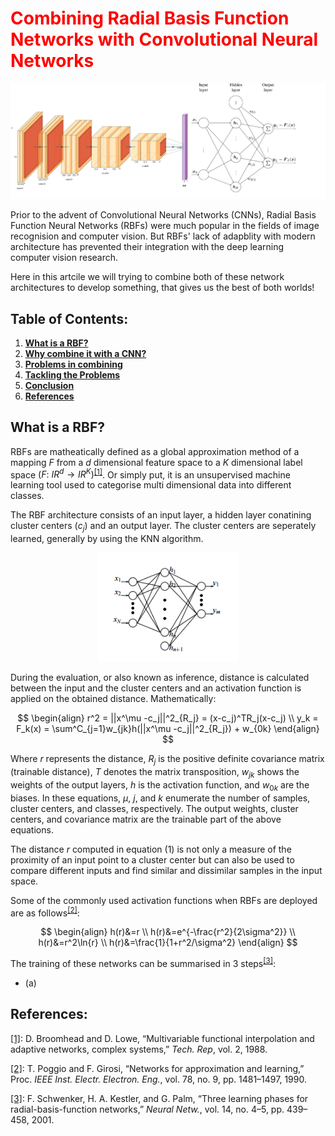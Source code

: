 # <span style="color: red">Combining Radial Basis Function Networks with Convolutional Neural Networks</span>

<img src="network.png" alt="rbf-cnn model">

Prior to the advent of Convolutional Neural Networks (CNNs), Radial Basis Function Neural Networks (RBFs) were much popular in the fields of image recognision and computer vision. But RBFs' lack of adapblity with modern architecture has prevented their integration with the deep learning computer vision research.

Here in this artcile we will trying to combine both of these network architectures to develop something, that gives us the best of both worlds!


## Table of Contents:

1. **[What is a RBF?](#rbf)**
2. **[Why combine it with a CNN?](#why)**
3. **[Problems in combining](#problems)**
4. **[Tackling the Problems](#how)**
5. **[Conclusion](#conclusion)**
6. **[References](#references)**

<div id="rbf"></div>

## What is a RBF?

RBFs are matheatically defined as a global approximation method of a mapping $F$ from a $d$ dimensional feature space to a $K$ dimensional label space $(F:~IR^d\rightarrow IR^K)$<sup>[[1]](#references)</sup>. Or simply put, it is an unsupervised machine learning tool used to categorise multi dimensional data into different classes.

The RBF architecture consists of an input layer, a hidden layer conatining cluster centers $(c_j)$ and an output layer. The cluster centers are seperately learned, generally by using the KNN algorithm.

<div style="text-align: center"><img src="rbf.png" alt="rbf" width=45% align></div>

During the evaluation, or also known as inference, distance is calculated between the input and the cluster centers and an activation function is applied on the obtained distance. Mathematically:

$$
\begin{align}
r^2 = ||x^\mu -c_j||^2_{R_j} = (x-c_j)^TR_j(x-c_j) \\
y_k = F_k(x) = \sum^C_{j=1}w_{jk}h(||x^\mu -c_j||^2_{R_j}) + w_{0k}
\end{align}
$$

Where $r$ represents the distance, $R_j$ is the positive definite covariance matrix (trainable distance), $T$ denotes the matrix transposition, $w_{jk}$ shows the weights of the output layers, $h$ is the activation function, and $w_{0k}$ are the biases. In these equations, $\mu$, $j$, and $k$ enumerate the number of samples, cluster centers, and classes, respectively. The output weights, cluster centers, and covariance matrix are the trainable part of the above equations.

The distance $r$ computed in equation $(1)$ is not only a measure of the proximity of an input point to a cluster center but can also be used to compare different inputs and find similar and dissimilar samples in the input space.

Some of the commonly used activation functions when RBFs are deployed are as follows<sup>[[2]](#references)</sup>:

$$
\begin{align}
h(r)&=r \\
h(r)&=e^{-\frac{r^2}{2\sigma^2}} \\
h(r)&=r^2\ln{r} \\
h(r)&=\frac{1}{1+r^2/\sigma^2}
\end{align}
$$

The training of these networks can be summarised in 3 steps<sup>[[3]](#references)</sup>:

* (a) 


## References:

[[1]](https://sci2s.ugr.es/keel/pdf/algorithm/articulo/1988-Broomhead-CS.pdf): D. Broomhead and D. Lowe, “Multivariable functional interpolation and adaptive networks, complex systems,” *Tech. Rep*, vol. 2, 1988.

[[2]](https://ieeexplore.ieee.org/document/58326): T. Poggio and F. Girosi, “Networks for approximation and learning,” Proc. *IEEE Inst. Electr. Electron. Eng.*, vol. 78, no. 9, pp. 1481–1497, 1990.

[[3]](https://doi.org/10.1016/S0893-6080(01)00027-2): F. Schwenker, H. A. Kestler, and G. Palm, “Three learning phases for radial-basis-function networks,” *Neural Netw.*, vol. 14, no. 4–5, pp. 439–458, 2001.



